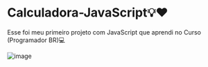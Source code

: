 # Calculadora-JavaScript💡❤️

Esse foi meu primeiro projeto com JavaScript que aprendi no Curso (Programador BR)💻

![image](https://user-images.githubusercontent.com/122760805/218141293-91ad3b8f-07ab-494b-9811-b44a51429f30.png)


